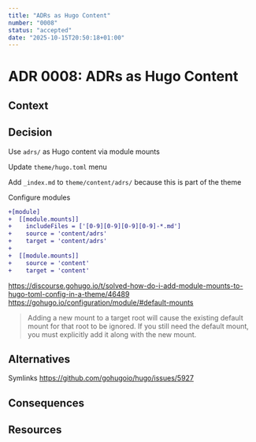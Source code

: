 ```yaml
---
title: "ADRs as Hugo Content"
number: "0008"
status: "accepted"
date: "2025-10-15T20:50:18+01:00"
---
```


# ADR 0008: ADRs as Hugo Content

<!-- These documents have names that are short noun phrases. -->

## Context

<!-- This section describes the forces at play, including technological, political, social, and project local. These forces are probably in tension, and should be called out as such. The language in this section is value-neutral. It is simply describing facts. -->

## Decision

Use `adrs/` as Hugo content via module mounts

Update `theme/hugo.toml` menu

Add `_index.md` to `theme/content/adrs/` because this is part of the theme

Configure modules

```diff
+[module]
+  [[module.mounts]]
+    includeFiles = ['[0-9][0-9][0-9][0-9]-*.md']
+    source = 'content/adrs'
+    target = 'content/adrs'
+
+  [[module.mounts]]
+    source = 'content'
+    target = 'content'
```

https://discourse.gohugo.io/t/solved-how-do-i-add-module-mounts-to-hugo-toml-config-in-a-theme/46489
https://gohugo.io/configuration/module/#default-mounts
> Adding a new mount to a target root will cause the existing default mount for that root to be ignored. If you still need the default mount, you must explicitly add it along with the new mount.

## Alternatives

<!-- This section describes **considered** alternatives to the _decision_. Each _alternative_ **MUST** have a **Verdict** specifying the reason it was not choosen. -->

Symlinks
https://github.com/gohugoio/hugo/issues/5927

## Consequences

<!-- This section describes the resulting context, after applying the _decision_. All consequences should be listed here, not just the "positive" ones. A particular decision may have positive, negative, and neutral consequences, but all of them affect the team and project in the future. -->

## Resources

<!-- This section lists references, sources, or further reading recommendations that were used to form the _decision_ or provide an additional context. -->
